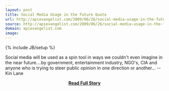 ```yaml
---
layout: post
title: Social Media Usage in the Future Quote
url: http://apievangelist.com/2009/06/26/social-media-usage-in-the-future-quote/
source: http://apievangelist.com/2009/06/26/social-media-usage-in-the-future-quote/
domain: apievangelist.com
image: 
---
```

{% include JB/setup %}<p>Social media will be used as a spin tool in ways we couldn't even imagine in the near future....by government, entertainment industry, NGO's, CIA and anyone who is trying to steer public opinion in one direction or another...
--Kin Lane
</p>
<center><p><a href="http://apievangelist.com/2009/06/26/social-media-usage-in-the-future-quote/" style='padding:25px; font-sze:18px; font-weight: bold;'>Read Full Story</a></p></center>
